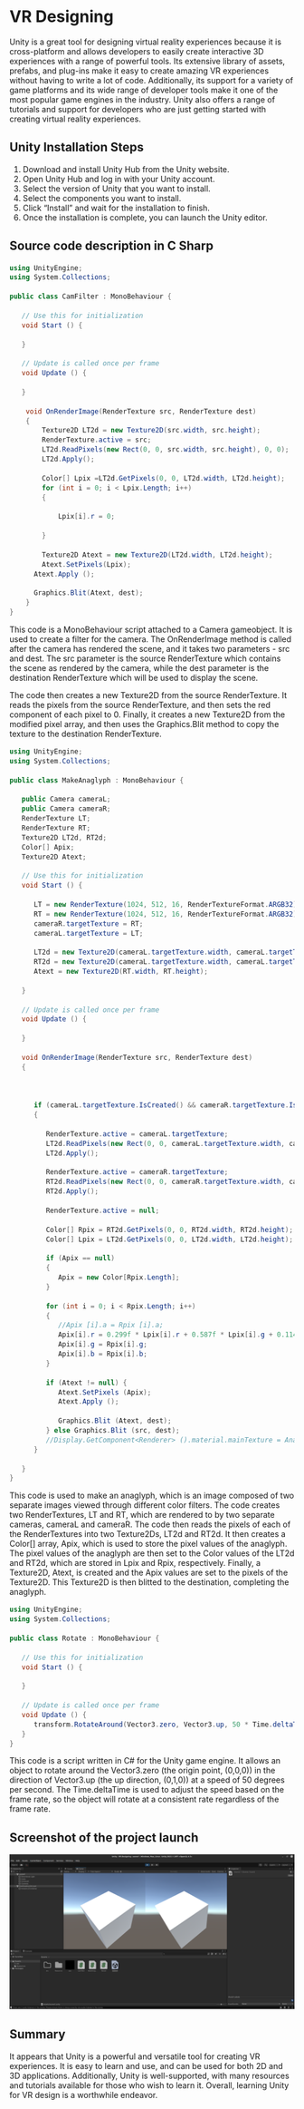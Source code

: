 # VR Designing
Unity is a great tool for designing virtual reality experiences because it is cross-platform and allows developers to easily create interactive 3D experiences with a range of powerful tools. Its extensive library of assets, prefabs, and plug-ins make it easy to create amazing VR experiences without having to write a lot of code. Additionally, its support for a variety of game platforms and its wide range of developer tools make it one of the most popular game engines in the industry. Unity also offers a range of tutorials and support for developers who are just getting started with creating virtual reality experiences.

## Unity Installation Steps
1. Download and install Unity Hub from the Unity website.
2. Open Unity Hub and log in with your Unity account.
3. Select the version of Unity that you want to install.
4. Select the components you want to install.
5. Click “Install” and wait for the installation to finish.
6. Once the installation is complete, you can launch the Unity editor.

## Source code description in C Sharp

```csharp
using UnityEngine;  
using System.Collections;  
  
public class CamFilter : MonoBehaviour {  
  
   // Use this for initialization  
   void Start () {  
     
   }  
     
   // Update is called once per frame  
   void Update () {  
     
   }  
  
    void OnRenderImage(RenderTexture src, RenderTexture dest)  
    {  
        Texture2D LT2d = new Texture2D(src.width, src.height);  
        RenderTexture.active = src;  
        LT2d.ReadPixels(new Rect(0, 0, src.width, src.height), 0, 0);  
        LT2d.Apply();  
  
        Color[] Lpix =LT2d.GetPixels(0, 0, LT2d.width, LT2d.height);  
        for (int i = 0; i < Lpix.Length; i++)  
        {  
              
            Lpix[i].r = 0;  
              
        }  
  
        Texture2D Atext = new Texture2D(LT2d.width, LT2d.height);  
        Atext.SetPixels(Lpix);  
      Atext.Apply ();  
  
      Graphics.Blit(Atext, dest);  
    }  
}
```
This code is a MonoBehaviour script attached to a Camera gameobject. It is used to create a filter for the camera.
The OnRenderImage method is called after the camera has rendered the scene, and it takes two parameters - src and dest.
The src parameter is the source RenderTexture which contains the scene as rendered by the camera, while the dest parameter is the destination RenderTexture which will be used to display the scene.

The code then creates a new Texture2D from the source RenderTexture. It reads the pixels from the source RenderTexture, and then sets the red component of each pixel to 0. Finally, it creates a new Texture2D from the modified pixel array, and then uses the Graphics.Blit method to copy the texture to the destination RenderTexture.

```csharp
using UnityEngine;  
using System.Collections;  
  
public class MakeAnaglyph : MonoBehaviour {  
  
   public Camera cameraL;  
   public Camera cameraR;  
   RenderTexture LT;  
   RenderTexture RT;  
   Texture2D LT2d, RT2d;  
   Color[] Apix;  
   Texture2D Atext;  
  
   // Use this for initialization  
   void Start () {  
        
      LT = new RenderTexture(1024, 512, 16, RenderTextureFormat.ARGB32);  
      RT = new RenderTexture(1024, 512, 16, RenderTextureFormat.ARGB32);  
      cameraR.targetTexture = RT;  
      cameraL.targetTexture = LT;  
  
      LT2d = new Texture2D(cameraL.targetTexture.width, cameraL.targetTexture.height);  
      RT2d = new Texture2D(cameraL.targetTexture.width, cameraL.targetTexture.height);  
      Atext = new Texture2D(RT.width, RT.height);  
  
   }  
     
   // Update is called once per frame  
   void Update () {  
     
   }  
  
   void OnRenderImage(RenderTexture src, RenderTexture dest)  
   {  
  
  
  
      if (cameraL.targetTexture.IsCreated() && cameraR.targetTexture.IsCreated())  
      {  
           
         RenderTexture.active = cameraL.targetTexture;  
         LT2d.ReadPixels(new Rect(0, 0, cameraL.targetTexture.width, cameraL.targetTexture.height), 0, 0);  
         LT2d.Apply();  
  
         RenderTexture.active = cameraR.targetTexture;  
         RT2d.ReadPixels(new Rect(0, 0, cameraR.targetTexture.width, cameraR.targetTexture.height), 0, 0);  
         RT2d.Apply();  
  
         RenderTexture.active = null;  
  
         Color[] Rpix = RT2d.GetPixels(0, 0, RT2d.width, RT2d.height);  
         Color[] Lpix = LT2d.GetPixels(0, 0, LT2d.width, LT2d.height);  
  
         if (Apix == null)  
         {  
            Apix = new Color[Rpix.Length];  
         }  
  
         for (int i = 0; i < Rpix.Length; i++)  
         {  
            //Apix [i].a = Rpix [i].a;  
            Apix[i].r = 0.299f * Lpix[i].r + 0.587f * Lpix[i].g + 0.114f * Lpix[i].b;  
            Apix[i].g = Rpix[i].g;  
            Apix[i].b = Rpix[i].b;  
         }  
  
         if (Atext != null) {  
            Atext.SetPixels (Apix);  
            Atext.Apply ();  
  
            Graphics.Blit (Atext, dest);  
         } else Graphics.Blit (src, dest);  
         //Display.GetComponent<Renderer> ().material.mainTexture = Anaglyph;  
      }  
  
   }  
}
```
This code is used to make an anaglyph, which is an image composed of two separate images viewed through different color filters. The code creates two RenderTextures, LT and RT, which are rendered to by two separate cameras, cameraL and cameraR. The code then reads the pixels of each of the RenderTextures into two Texture2Ds, LT2d and RT2d. It then creates a Color[] array, Apix, which is used to store the pixel values of the anaglyph. The pixel values of the anaglyph are then set to the Color values of the LT2d and RT2d, which are stored in Lpix and Rpix, respectively. Finally, a Texture2D, Atext, is created and the Apix values are set to the pixels of the Texture2D. This Texture2D is then blitted to the destination, completing the anaglyph.

```csharp
using UnityEngine;  
using System.Collections;  
  
public class Rotate : MonoBehaviour {  
  
   // Use this for initialization  
   void Start () {  
     
   }  
     
   // Update is called once per frame  
   void Update () {  
      transform.RotateAround(Vector3.zero, Vector3.up, 50 * Time.deltaTime);  
   }  
}
```
This code is a script written in C# for the Unity game engine. It allows an object to rotate around the Vector3.zero (the origin point, (0,0,0)) in the direction of Vector3.up (the up direction, (0,1,0)) at a speed of 50 degrees per second. The Time.deltaTime is used to adjust the speed based on the frame rate, so the object will rotate at a consistent rate regardless of the frame rate.

## Screenshot of the project launch
![screenshot](screenshot.png)

## Summary
It appears that Unity is a powerful and versatile tool for creating VR experiences. It is easy to learn and use, and can be used for both 2D and 3D applications. Additionally, Unity is well-supported, with many resources and tutorials available for those who wish to learn it. Overall, learning Unity for VR design is a worthwhile endeavor.